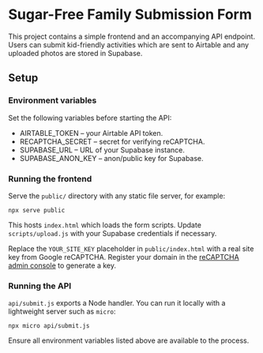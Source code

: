 # Sugar-Free Family Submission Form

This project contains a simple frontend and an accompanying API endpoint. Users can submit kid-friendly activities which are sent to Airtable and any uploaded photos are stored in Supabase.

## Setup

### Environment variables

Set the following variables before starting the API:

- AIRTABLE_TOKEN – your Airtable API token.
- RECAPTCHA_SECRET – secret for verifying reCAPTCHA.
- SUPABASE_URL – URL of your Supabase instance.
- SUPABASE_ANON_KEY – anon/public key for Supabase.

### Running the frontend

Serve the `public/` directory with any static file server, for example:

```
npx serve public
```

This hosts `index.html` which loads the form scripts. Update `scripts/upload.js` with your Supabase credentials if necessary.

Replace the `YOUR_SITE_KEY` placeholder in `public/index.html` with a real site key from Google reCAPTCHA. Register your domain in the [reCAPTCHA admin console](https://www.google.com/recaptcha/admin) to generate a key.

### Running the API

`api/submit.js` exports a Node handler. You can run it locally with a lightweight server such as `micro`:

```
npx micro api/submit.js
```

Ensure all environment variables listed above are available to the process.


